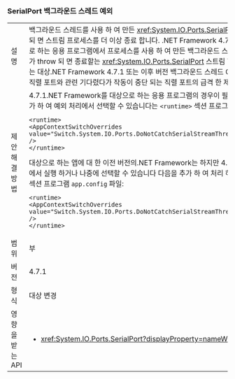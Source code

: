 ### <a name="serialport-background-thread-exceptions"></a>SerialPort 백그라운드 스레드 예외

|   |   |
|---|---|
|설명|백그라운드 스레드를 사용 하 여 만든 <xref:System.IO.Ports.SerialPort> OS 예외가 throw 되 면 스트림 프로세스를 더 이상 종료 합니다. .NET Framework 4.7 및 이전 버전을 대상으로 하는 응용 프로그램에서 프로세스를 사용 하 여 만든 백그라운드 스레드는 운영 체제 예외가 throw 되 면 종료할는 <xref:System.IO.Ports.SerialPort> 스트림 합니다. 응용 프로그램에는 대상.NET Framework 4.7.1 또는 이후 버전 백그라운드 스레드 OS 이벤트에 대 한 활성 직렬 포트와 관련 기다렸다가 작동이 중단 되는 직렬 포트의 급격 한 제거 같은 일부 경우에.|
|제안 해결 방법|4.7.1.NET Framework를 대상으로 하는 응용 프로그램의 경우이 필요 없는 경우 다음을 추가 하 여 예외 처리에서 선택할 수 있습니다는 <code>&lt;runtime&gt;</code> 섹션 프로그램 <code>app.config</code> 파일:<pre><code class="language-xml">&lt;runtime&gt;&#13;&#10;&lt;AppContextSwitchOverrides value=&quot;Switch.System.IO.Ports.DoNotCatchSerialStreamThreadExceptions=true&quot; /&gt;&#13;&#10;&lt;/runtime&gt;&#13;&#10;</code></pre>대상으로 하는 앱에 대 한 이전 버전의.NET Framework는 하지만 4.7.1.NET Framework에서 실행 하거나 나중에 선택할 수 있습니다 다음을 추가 하 여 처리 하는 예외는 <code>&lt;runtime&gt;</code> 섹션 프로그램 <code>app.config</code> 파일:<pre><code class="language-xml">&lt;runtime&gt;&#13;&#10;&lt;AppContextSwitchOverrides value=&quot;Switch.System.IO.Ports.DoNotCatchSerialStreamThreadExceptions=false&quot; /&gt;&#13;&#10;&lt;/runtime&gt;&#13;&#10;</code></pre>|
|범위|부|
|버전|4.7.1|
|형식|대상 변경|
|영향을 받는 API|<ul><li><xref:System.IO.Ports.SerialPort?displayProperty=nameWithType></li></ul>|

